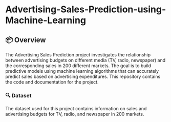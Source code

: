 # Advertising-Sales-Prediction-using-Machine-Learning

## 📦 Overview

The Advertising Sales Prediction project investigates the relationship between advertising budgets on different media (TV, radio, newspaper) and the corresponding sales in 200 different markets. The goal is to build predictive models using machine learning algorithms that can accurately predict sales based on advertising expenditures. This repository contains the code and documentation for the project.

### 🔍 Dataset

The dataset used for this project contains information on sales and advertising budgets for TV, radio, and newspaper in 200 markets.

